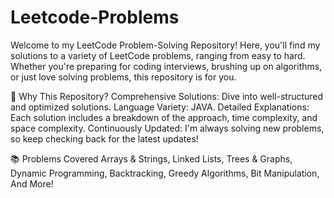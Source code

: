 # Leetcode-Problems
Welcome to my LeetCode Problem-Solving Repository! Here, you'll find my solutions to a variety of LeetCode problems, ranging from easy to hard. Whether you're preparing for coding interviews, brushing up on algorithms, or just love solving problems, this repository is for you.

🌟 Why This Repository?
Comprehensive Solutions: Dive into well-structured and optimized solutions.
Language Variety: JAVA.
Detailed Explanations: Each solution includes a breakdown of the approach, time complexity, and space complexity.
Continuously Updated: I'm always solving new problems, so keep checking back for the latest updates!

📚 Problems Covered
Arrays & Strings,
Linked Lists,
Trees & Graphs,
Dynamic Programming,
Backtracking,
Greedy Algorithms,
Bit Manipulation,
And More!

